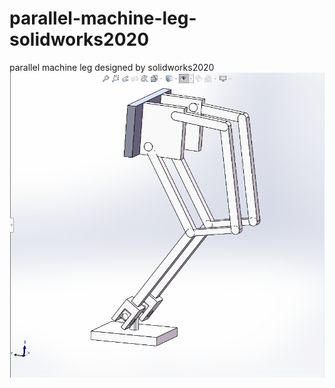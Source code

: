 # parallel-machine-leg-solidworks2020
parallel machine leg designed by solidworks2020
![image](https://github.com/cJamesSmith/parallel-machine-leg-solidworks2020/blob/master/leg.gif)
